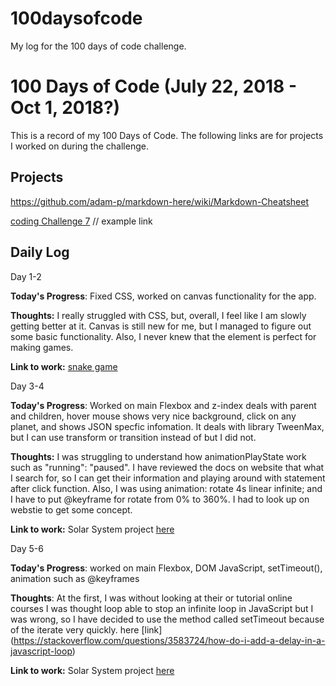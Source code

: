# 100daysofcode
My log for the 100 days of code challenge.

# 100 Days of Code (July 22, 2018 - Oct 1, 2018?)
This is a record of my 100 Days of Code. The following links are for projects I worked on during the challenge.

## Projects


https://github.com/adam-p/markdown-here/wiki/Markdown-Cheatsheet

[coding Challenge 7](https://www.google.com "Coding Challenge 7") // example link

## Daily Log

Day 1-2

**Today's Progress**: Fixed CSS, worked on canvas functionality for the app.

**Thoughts:** I really struggled with CSS, but, overall, I feel like I am slowly getting better at it. Canvas is still new for me, but I managed to figure out some basic functionality. Also, I never knew that the <canvas> element is perfect for making games.

**Link to work:** [snake game](https://arduino731.github.io/100daysofcode/codingChallenge7/)


Day 3-4

**Today's Progress**: Worked on main Flexbox and z-index deals with parent and children, hover mouse shows very nice background, click on any planet, and shows JSON specfic infomation. It deals with library TweenMax, but I can use transform or transition instead of but I did not. 

**Thoughts:** I was struggling to understand how animationPlayState work such as "running": "paused". I have reviewed the docs on website that what I search for, so I can get their information and playing around with statement after click function. Also, I was using animation: rotate 4s linear infinite; and I have to put @keyframe for rotate from 0% to 360%. I had to look up on webstie to get some concept.  

**Link to work:** Solar System project [here](https://codepen.io/arduino731/pen/mKZMjz)

Day 5-6

**Today's Progress**: worked on main Flexbox, DOM JavaScript, setTimeout(), animation such as @keyframes

**Thoughts**: At the first, I was without looking at their or tutorial online courses I was thought loop able to stop an infinite loop in JavaScript but I was wrong, so I have decided to use the method called setTimeout because of the iterate very quickly. here [link] (https://stackoverflow.com/questions/3583724/how-do-i-add-a-delay-in-a-javascript-loop)

**Link to work:** Solar System project [here](https://codepen.io/arduino731/pen/bjvObW)
